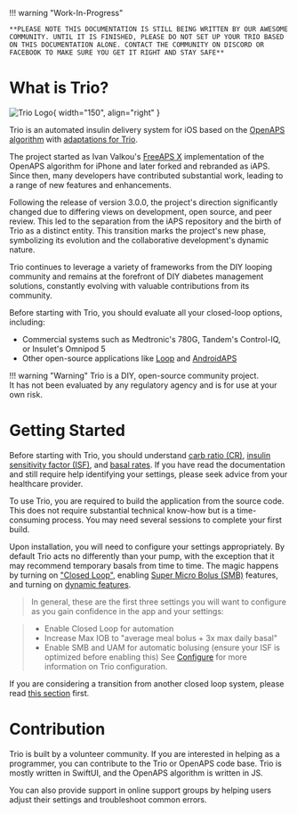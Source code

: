 !!! warning "Work-In-Progress"
    
    **PLEASE NOTE THIS DOCUMENTATION IS STILL BEING WRITTEN BY OUR AWESOME COMMUNITY. UNTIL IT IS FINISHED, PLEASE DO NOT SET UP YOUR TRIO BASED ON THIS DOCUMENTATION ALONE. CONTACT THE COMMUNITY ON DISCORD OR FACEBOOK TO MAKE SURE YOU GET IT RIGHT AND STAY SAFE**

# What is Trio?

![Trio Logo](assets/images/trio-logo.png){ width="150", align="right" }

Trio is an automated insulin delivery system for iOS based on the [OpenAPS algorithm](https://github.com/OpenAPS/oref0) with [adaptations for Trio](https://github.com/nightscout/trio-oref).

The project started as Ivan Valkou's [FreeAPS X](https://github.com/ivalkou/freeaps) implementation of the OpenAPS algorithm for iPhone and later forked and rebranded as iAPS.
Since then, many developers have contributed substantial work, leading to a range of new features and enhancements.

Following the release of version 3.0.0, the project's direction significantly changed due to differing views on development, open source, and peer review. This led to the separation from the iAPS repository and the birth of Trio as a distinct entity. This transition marks the project's new phase, symbolizing its evolution and the collaborative development's dynamic nature.

Trio continues to leverage a variety of frameworks from the DIY looping community and remains at the forefront of DIY diabetes management solutions, constantly evolving with valuable contributions from its community.

Before starting with Trio, you should evaluate all your closed-loop options, including:

* Commercial systems such as Medtronic's 780G, Tandem's Control-IQ, or Insulet's Omnipod 5
* Other open-source applications like [Loop](https://loopkit.github.io/loopdocs/) and [AndroidAPS](https://androidaps.readthedocs.io/)

!!! warning "Warning"
    Trio is a DIY, open-source community project.  
    It has not been evaluated by any regulatory agency and is for use at your own risk.


# Getting Started

Before starting with Trio, you should understand [carb ratio (CR)](./settings/configuration/carbratios.md#insulin-carbohydrate-ratio), [insulin sensitivity factor (ISF)](./settings/configuration/insulinsensitivities.md#insulin-sensitivity-factor), and [basal rates](./settings/configuration/basalprofile.md#basal-profile). If you have read the documentation and still require help identifying your settings, please seek advice from your healthcare provider.

To use Trio, you are required to build the application from the source code. This does not require substantial technical know-how but is a time-consuming process. You may need several sessions to complete your first build.

Upon installation, you will need to configure your settings appropriately. By default Trio acts no differently than your pump, with the exception that it may recommend temporary basals from time to time. The magic happens by turning on ["Closed Loop"](./Configuration/Configure.md#closed-loop), enabling [Super Micro Bolus (SMB)](./settings/configuration/preferences/smbsettings.md#smb-settings) features, and turning on [dynamic features](./settings/configuration/preferences/dynamicsettings.md#dynamic-settings).

>In general, these are the first three settings you will want to configure as you gain confidence in the app and your settings:
>

>- Enable Closed Loop for automation
>- Increase Max IOB to "average meal bolus + 3x max daily basal"
>- Enable SMB and UAM for automatic bolusing (ensure your ISF is optimized before enabling this)
>See [Configure](./Configuration/Configure.md#device-configuration) for more information on Trio configuration.

If you are considering a transition from another closed loop system, please read [this section](./Configuration/transition-qa.md) first.

# Contribution

Trio is built by a volunteer community. If you are interested in helping as a programmer, you can contribute to the Trio or OpenAPS code base. Trio is mostly written in SwiftUI, and the OpenAPS algorithm is written in JS.

You can also provide support in online support groups by helping users adjust their settings and troubleshoot common errors.
